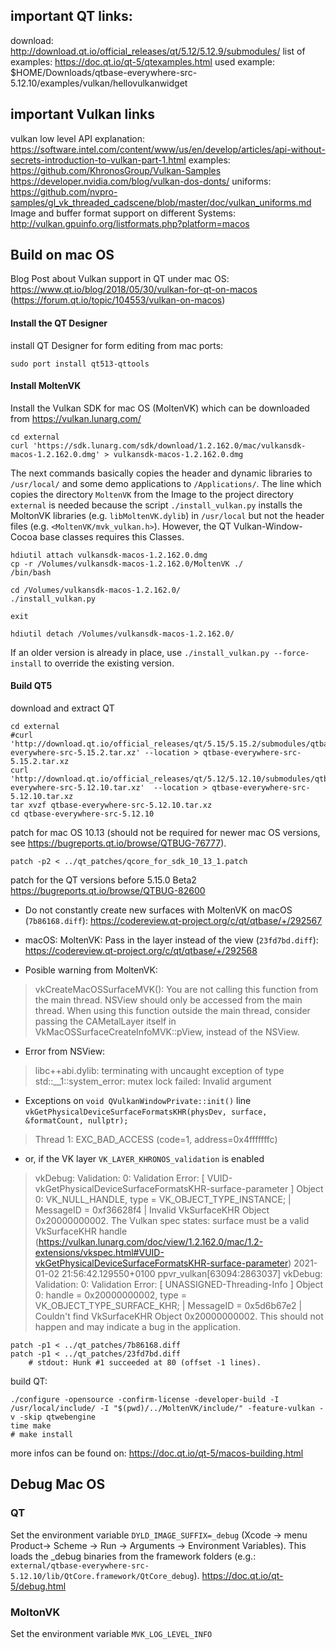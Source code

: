 
## important QT links:
download: http://download.qt.io/official_releases/qt/5.12/5.12.9/submodules/
list of examples: https://doc.qt.io/qt-5/qtexamples.html
used example: $HOME/Downloads/qtbase-everywhere-src-5.12.10/examples/vulkan/hellovulkanwidget

## important Vulkan links
vulkan low level API explanation: https://software.intel.com/content/www/us/en/develop/articles/api-without-secrets-introduction-to-vulkan-part-1.html
examples: https://github.com/KhronosGroup/Vulkan-Samples
https://developer.nvidia.com/blog/vulkan-dos-donts/
uniforms: https://github.com/nvpro-samples/gl_vk_threaded_cadscene/blob/master/doc/vulkan_uniforms.md
Image and buffer format support on different Systems: http://vulkan.gpuinfo.org/listformats.php?platform=macos

## Build on mac OS
Blog Post about Vulkan support in QT under mac OS: https://www.qt.io/blog/2018/05/30/vulkan-for-qt-on-macos
(https://forum.qt.io/topic/104553/vulkan-on-macos)

#### Install the QT Designer
install QT Designer for form editing from mac ports:
```
sudo port install qt513-qttools
```

#### Install MoltenVK
Install the Vulkan SDK for mac OS (MoltenVK) which can be downloaded from https://vulkan.lunarg.com/

```
cd external
curl 'https://sdk.lunarg.com/sdk/download/1.2.162.0/mac/vulkansdk-macos-1.2.162.0.dmg' > vulkansdk-macos-1.2.162.0.dmg
```

The next commands basically copies the header and dynamic libraries to `/usr/local/` and some demo applications to `/Applications/`. The line which copies the directory `MoltenVK` from the Image to the project directory `external` is needed because the script `./install_vulkan.py` installs the MoltonVK libraries (e.g. `libMoltenVK.dylib`) in `/usr/local` but not the header files (e.g. `<MoltenVK/mvk_vulkan.h>`). However, the QT Vulkan-Window-Cocoa base classes requires this Classes.
```
hdiutil attach vulkansdk-macos-1.2.162.0.dmg
cp -r /Volumes/vulkansdk-macos-1.2.162.0/MoltenVK ./
/bin/bash

cd /Volumes/vulkansdk-macos-1.2.162.0/
./install_vulkan.py

exit

hdiutil detach /Volumes/vulkansdk-macos-1.2.162.0/
```
If an older version is already in place, use `./install_vulkan.py --force-install` to override the existing version.


#### Build QT5

download and extract QT
```
cd external
#curl 'http://download.qt.io/official_releases/qt/5.15/5.15.2/submodules/qtbase-everywhere-src-5.15.2.tar.xz' --location > qtbase-everywhere-src-5.15.2.tar.xz
curl 'http://download.qt.io/official_releases/qt/5.12/5.12.10/submodules/qtbase-everywhere-src-5.12.10.tar.xz'  --location > qtbase-everywhere-src-5.12.10.tar.xz
tar xvzf qtbase-everywhere-src-5.12.10.tar.xz
cd qtbase-everywhere-src-5.12.10
```

patch for mac OS 10.13 (should not be required for newer mac OS versions, see https://bugreports.qt.io/browse/QTBUG-76777).
```
patch -p2 < ../qt_patches/qcore_for_sdk_10_13_1.patch
```

patch for the QT versions before 5.15.0 Beta2 https://bugreports.qt.io/browse/QTBUG-82600
* Do not constantly create new surfaces with MoltenVK on macOS (`7b86168.diff`): https://codereview.qt-project.org/c/qt/qtbase/+/292567
* macOS: MoltenVK: Pass in the layer instead of the view (`23fd7bd.diff`): https://codereview.qt-project.org/c/qt/qtbase/+/292568

* Posible warning from MoltenVK:
> vkCreateMacOSSurfaceMVK(): You are not calling this function from the main thread. NSView should only be accessed from the main thread. When using this function outside the main thread, consider passing the CAMetalLayer itself in VkMacOSSurfaceCreateInfoMVK::pView, instead of the NSView.

* Error from NSView:
> libc++abi.dylib: terminating with uncaught exception of type std::__1::system_error: mutex lock failed: Invalid argument

* Exceptions on `void QVulkanWindowPrivate::init()` line `vkGetPhysicalDeviceSurfaceFormatsKHR(physDev, surface, &formatCount, nullptr);`
> Thread 1: EXC_BAD_ACCESS (code=1, address=0x4fffffffc)

* or, if the VK layer `VK_LAYER_KHRONOS_validation` is enabled
> vkDebug: Validation: 0: Validation Error: [ VUID-vkGetPhysicalDeviceSurfaceFormatsKHR-surface-parameter ] Object 0: VK_NULL_HANDLE, type = VK_OBJECT_TYPE_INSTANCE; | MessageID = 0xf36628f4 | Invalid VkSurfaceKHR Object 0x20000000002. The Vulkan spec states: surface must be a valid VkSurfaceKHR handle (https://vulkan.lunarg.com/doc/view/1.2.162.0/mac/1.2-extensions/vkspec.html#VUID-vkGetPhysicalDeviceSurfaceFormatsKHR-surface-parameter)
2021-01-02 21:56:42.129550+0100 ppvr_vulkan[63094:2863037] vkDebug: Validation: 0: Validation Error: [ UNASSIGNED-Threading-Info ] Object 0: handle = 0x20000000002, type = VK_OBJECT_TYPE_SURFACE_KHR; | MessageID = 0x5d6b67e2 | Couldn't find VkSurfaceKHR Object 0x20000000002. This should not happen and may indicate a bug in the application.


```
patch -p1 < ../qt_patches/7b86168.diff
patch -p1 < ../qt_patches/23fd7bd.diff
	# stdout: Hunk #1 succeeded at 80 (offset -1 lines).
```






build QT:
```
./configure -opensource -confirm-license -developer-build -I /usr/local/include/ -I "$(pwd)/../MoltenVK/include/" -feature-vulkan -v -skip qtwebengine
time make
# make install
```
more infos can be found on: https://doc.qt.io/qt-5/macos-building.html
<!--
../qt5/configure -developer-build -skip qtquick3d -skip qtwebengine -opensource -nomake examples -nomake tests -confirm-license -vulkan -I $VULKAN_SDK/../MoltenVK/include -L $VULKAN_SDK/lib
from https://stackoverflow.com/questions/60466377/qt-5-14-0-vulkan-under-qml-causes-stdsystem-error-mutex-lock-failed
-->

## Debug Mac OS
### QT
Set the environment variable `DYLD_IMAGE_SUFFIX=_debug` (Xcode -> menu Product-> Scheme -> Run -> Arguments -> Environment Variables). This loads the _debug binaries from the framework folders (e.g.: `external/qtbase-everywhere-src-5.12.10/lib/QtCore.framework/QtCore_debug`). https://doc.qt.io/qt-5/debug.html

### MoltonVK
Set the environment variable `MVK_LOG_LEVEL_INFO`
